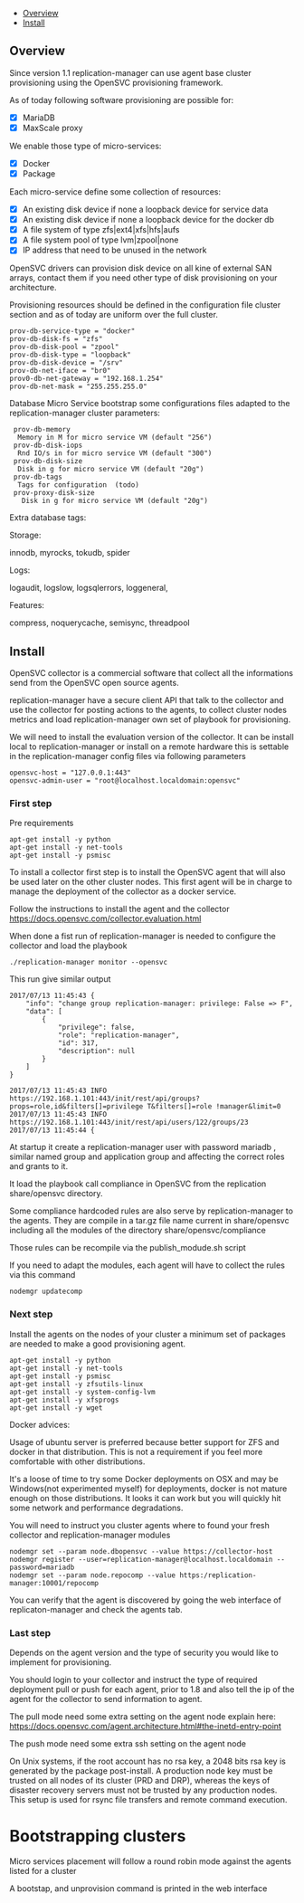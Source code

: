 * [Overview](#overview)
* [Install](#install)

## Overview

Since version 1.1 replication-manager can use agent base cluster provisioning using the OpenSVC provisioning framework.

As of today following software provisioning are possible for:
  - [x] MariaDB
  - [x] MaxScale proxy

We enable those type of micro-services:
  - [x] Docker
  - [x] Package

Each micro-service define some collection of resources:
  - [x] An existing disk device if none a loopback device for service data
  - [x] An existing disk device if none a loopback device for the docker db
  - [x] A file system of type zfs|ext4|xfs|hfs|aufs
  - [x] A file system pool of type lvm|zpool|none
  - [x] IP address that need to be unused in the network

OpenSVC drivers can provision disk device on all kine of external SAN arrays, contact them if you need other type of disk provisioning on your architecture.

Provisioning resources should be defined in the configuration file cluster section and as of today are uniform over the full cluster.
```
prov-db-service-type = "docker"
prov-db-disk-fs = "zfs"
prov-db-disk-pool = "zpool"
prov-db-disk-type = "loopback"
prov-db-disk-device = "/srv"
prov-db-net-iface = "br0"
prov0-db-net-gateway = "192.168.1.254"
prov-db-net-mask = "255.255.255.0"
```

Database Micro Service bootstrap some configurations files adapted to the replication-manager cluster parameters:
```
 prov-db-memory                           
  Memory in M for micro service VM (default "256")
 prov-db-disk-iops                        
  Rnd IO/s in for micro service VM (default "300")
 prov-db-disk-size                        
  Disk in g for micro service VM (default "20g")
 prov-db-tags                             
  Tags for configuration  (todo)
 prov-proxy-disk-size                    
   Disk in g for micro service VM (default "20g")
```

Extra database tags:

Storage:

innodb, myrocks, tokudb, spider

Logs:

logaudit, logslow, logsqlerrors, loggeneral,

Features:

compress, noquerycache, semisync, threadpool

## Install

OpenSVC collector is a commercial software that collect all the informations send from the OpenSVC open source agents.  

replication-manager have a secure client API that talk to the collector and use the collector for posting actions to the agents, to collect cluster nodes metrics and load replication-manager own set of playbook for provisioning.

We will need  to install the evaluation version of the collector. It can be install local to replication-manager or install on a remote hardware this is settable in the replication-manager config files via following parameters

```
opensvc-host = "127.0.0.1:443"
opensvc-admin-user = "root@localhost.localdomain:opensvc"
```    

### First step

Pre requirements
```  
apt-get install -y python
apt-get install -y net-tools
apt-get install -y psmisc
```

To install a collector first step is to install the OpenSVC agent that will also be used later on the other cluster nodes. This first agent will be in charge to manage the deployment of the collector as a docker service.

Follow the instructions to install the agent and the collector
https://docs.opensvc.com/collector.evaluation.html

When done a fist run of replication-manager is needed to configure the collector and load the playbook

```
./replication-manager monitor --opensvc
```

This run give similar output
```
2017/07/13 11:45:43 {
	"info": "change group replication-manager: privilege: False => F",
	"data": [
		{
			"privilege": false,
			"role": "replication-manager",
			"id": 317,
			"description": null
		}
	]
}

2017/07/13 11:45:43 INFO  https://192.168.1.101:443/init/rest/api/groups?props=role,id&filters[]=privilege T&filters[]=role !manager&limit=0
2017/07/13 11:45:43 INFO  https://192.168.1.101:443/init/rest/api/users/122/groups/23
2017/07/13 11:45:44 {
```

At startup it create a replication-manager user with password mariadb , similar named group and application group and affecting the correct roles and grants to it.

It load the playbook call compliance in OpenSVC from the replication share/opensvc directory.

Some compliance hardcoded rules are also serve by replication-manager to the agents. They are compile in a tar.gz file name current in share/opensvc including all the modules of the directory share/opensvc/compliance

Those rules can be recompile via the publish_modude.sh script

If you need to adapt the modules, each agent will have to collect the rules via this command
```
nodemgr updatecomp
```

### Next step

Install the agents on the nodes of your cluster a minimum set of packages are needed to make a good provisioning agent.
```  
apt-get install -y python
apt-get install -y net-tools
apt-get install -y psmisc
apt-get install -y zfsutils-linux
apt-get install -y system-config-lvm
apt-get install -y xfsprogs
apt-get install -y wget
```

Docker advices:

Usage of ubuntu server is preferred because better support for ZFS and docker in that distribution. This is not a requirement if you feel more comfortable with other distributions.

It's a loose of time to try some Docker deployments on OSX and may be Windows(not experimented myself) for  deployments, docker is not mature enough on those distributions. It looks it can work but you will quickly hit some network and performance degradations.   

You will need to instruct you cluster agents where to found your fresh collector and replication-manager modules

```
nodemgr set --param node.dbopensvc --value https://collector-host
nodemgr register --user=replication-manager@localhost.localdomain --password=mariadb
nodemgr set --param node.repocomp --value https:/replication-manager:10001/repocomp
```

You can verify that the agent is discovered by going the web interface of replicaton-manager and check the agents tab.

### Last step

Depends on the agent version and the type of security you would like to implement for provisioning.

You should login to your collector and instruct the type of required deployment pull or push for each agent, prior to 1.8 and also tell the ip of the agent for the collector to send information to agent.


The pull mode need some extra setting on the agent node explain here:
https://docs.opensvc.com/agent.architecture.html#the-inetd-entry-point

The push mode need some extra ssh setting on the agent node  

On Unix systems, if the root account has no rsa key, a 2048 bits rsa key is generated by the package post-install. A production node key must be trusted on all nodes of its cluster (PRD and DRP), whereas the keys of disaster recovery servers must not be trusted by any production nodes. This setup is used for rsync file transfers and remote command execution.


# Bootstrapping clusters

Micro services placement will follow a round robin mode against the agents listed for a cluster  

A bootstap, and unprovision command is printed in the web interface
